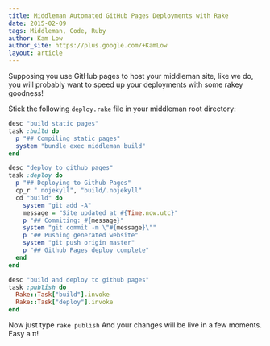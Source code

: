 ```yaml
---
title: Middleman Automated GitHub Pages Deployments with Rake
date: 2015-02-09
tags: Middleman, Code, Ruby
author: Kam Low
author_site: https://plus.google.com/+KamLow
layout: article
---
```


Supposing you use GitHub pages to host your middleman site, like we do, you will probably want to speed up your deployments with some rakey goodness!

Stick the following `deploy.rake` file in your middleman root directory:

~~~ ruby
desc "build static pages"
task :build do
  p "## Compiling static pages"
  system "bundle exec middleman build"
end

desc "deploy to github pages"
task :deploy do
  p "## Deploying to Github Pages"
  cp_r ".nojekyll", "build/.nojekyll"
  cd "build" do
    system "git add -A"
    message = "Site updated at #{Time.now.utc}"
    p "## Commiting: #{message}"
    system "git commit -m \"#{message}\""
    p "## Pushing generated website"
    system "git push origin master"
    p "## Github Pages deploy complete"
  end
end

desc "build and deploy to github pages"
task :publish do
  Rake::Task["build"].invoke
  Rake::Task["deploy"].invoke
end
~~~

Now just type `rake publish` And your changes will be live in a few moments. Easy a &pi;!



